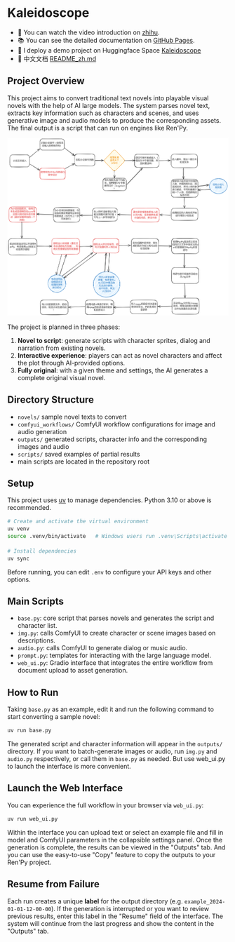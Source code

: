 # Kaleidoscope

- 🎥 You can watch the video introduction on [zhihu](https://www.zhihu.com/zvideo/1915566580563157432).
- 📚 You can see the detailed documentation on [GitHub Pages](https://github.com/shadowinkstar/Kaleidoscope).
- 🤗 I deploy a demo project on Huggingface Space [Kaleidoscope](https://huggingface.co/spaces/Agents-MCP-Hackathon/Kaleidoscope)
- 📃 中文文档 [README_zh.md](README_zh.md)

## Project Overview

This project aims to convert traditional text novels into playable visual novels with the help of AI large models. The system parses novel text, extracts key information such as characters and scenes, and uses generative image and audio models to produce the corresponding assets. The final output is a script that can run on engines like Ren'Py.

![](2024-07-07-%E8%AE%BE%E8%AE%A1%E6%B5%81%E7%A8%8B%E5%9B%BE.png)

The project is planned in three phases:
1. **Novel to script**: generate scripts with character sprites, dialog and narration from existing novels.
2. **Interactive experience**: players can act as novel characters and affect the plot through AI-provided options.
3. **Fully original**: with a given theme and settings, the AI generates a complete original visual novel.

## Directory Structure

- `novels/` sample novel texts to convert
- `comfyui_workflows/` ComfyUI workflow configurations for image and audio generation
- `outputs/` generated scripts, character info and the corresponding images and audio
- `scripts/` saved examples of partial results
- main scripts are located in the repository root

## Setup

This project uses [uv](https://github.com/astral-sh/uv) to manage dependencies. Python 3.10 or above is recommended.

```bash
# Create and activate the virtual environment
uv venv
source .venv/bin/activate   # Windows users run .venv\Scripts\activate

# Install dependencies
uv sync
```

Before running, you can edit `.env` to configure your API keys and other options.

## Main Scripts

- `base.py`: core script that parses novels and generates the script and character list.
- `img.py`: calls ComfyUI to create character or scene images based on descriptions.
- `audio.py`: calls ComfyUI to generate dialog or music audio.
- `prompt.py`: templates for interacting with the large language model.
- `web_ui.py`: Gradio interface that integrates the entire workflow from document upload to asset generation.

## How to Run

Taking `base.py` as an example, edit it and run the following command to start converting a sample novel:

```bash
uv run base.py
```

The generated script and character information will appear in the `outputs/` directory. If you want to batch-generate images or audio, run `img.py` and `audio.py` respectively, or call them in `base.py` as needed. But use web_ui.py to launch the interface is more convenient.

## Launch the Web Interface

You can experience the full workflow in your browser via `web_ui.py`:

```bash
uv run web_ui.py
```

Within the interface you can upload text or select an example file and fill in model and ComfyUI parameters in the collapsible settings panel.
Once the generation is complete, the results can be viewed in the "Outputs" tab. And you can use the easy-to-use "Copy" feature to copy the outputs to your Ren'Py project.

## Resume from Failure

Each run creates a unique **label** for the output directory (e.g. `example_2024-01-01-12-00-00`). If the generation is interrupted or you want to review previous results, enter this label in the "Resume" field of the interface. The system will continue from the last progress and show the content in the "Outputs" tab.
